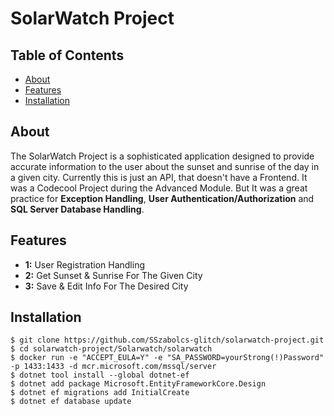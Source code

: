 # SolarWatch Project

## Table of Contents
- [About](#about)
- [Features](#features)
- [Installation](#installation)

## About

The SolarWatch Project is a sophisticated application designed to provide accurate information to the user about the sunset and sunrise of the day in a given city.
Currently this is just an API, that doesn't have a Frontend. It was a Codecool Project during the Advanced Module. But It was a great practice for **Exception Handling**, **User Authentication/Authorization** and **SQL Server Database Handling**.

## Features

- **1:** User Registration Handling
- **2:** Get Sunset & Sunrise For The Given City
- **3:** Save & Edit Info For The Desired City

## Installation

```shell
$ git clone https://github.com/SSzabolcs-glitch/solarwatch-project.git
$ cd solarwatch-project/Solarwatch/solarwatch
$ docker run -e "ACCEPT_EULA=Y" -e "SA_PASSWORD=yourStrong(!)Password" -p 1433:1433 -d mcr.microsoft.com/mssql/server
$ dotnet tool install --global dotnet-ef
$ dotnet add package Microsoft.EntityFrameworkCore.Design
$ dotnet ef migrations add InitialCreate
$ dotnet ef database update
